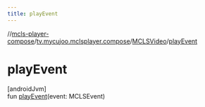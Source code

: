 ```yaml
---
title: playEvent
---
```

//[mcls-player-compose](../../../index.html)/[tv.mycujoo.mclsplayer.compose](../index.html)/[MCLSVideo](index.html)/[playEvent](play-event.html)



# playEvent



[androidJvm]\
fun [playEvent](play-event.html)(event: MCLSEvent)




